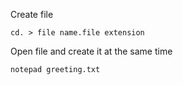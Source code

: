 
Create file 

``` cd. > file name.file extension ```

Open file and create it at the same time

``` notepad greeting.txt ```
